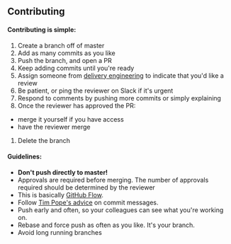 ## Contributing

#### Contributing is simple:

1. Create a branch off of master
1. Add as many commits as you like
1. Push the branch, and open a PR
1. Keep adding commits until you're ready
1. Assign someone from [delivery engineering][dv] to indicate that you'd like
a review
1. Be patient, or ping the reviewer on Slack if it's urgent
1. Respond to comments by pushing more commits or simply explaining
1. Once the reviewer has approved the PR:
  * merge it yourself if you have access
  * have the reviewer merge
1. Delete the branch

#### Guidelines:

* **Don't push directly to master!**
* Approvals are required before merging. The number of approvals required should
be determined by the reviewer
* This is basically [GitHub Flow][ghf].
* Follow [Tim Pope's advice][tpa] on commit messages.
* Push early and often, so your colleagues can see what you're working on.
* Rebase and force push as often as you like. It's your branch.
* Avoid long running branches




[dv]:  https://github.com/orgs/nytm/teams/delivery-engineering
[ghf]: https://guides.github.com/introduction/flow/index.html
[tpa]: http://tbaggery.com/2008/04/19/a-note-about-git-commit-messages.html
